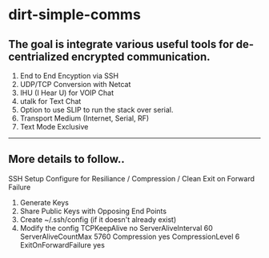 # dirt-simple-comms

The goal is integrate various useful tools for de-centrialized encrypted communication.
----------------------------
1. End to End Encyption via SSH
2. UDP/TCP Conversion with Netcat
3. IHU (I Hear U) for VOIP Chat
4. utalk for Text Chat
5. Option to use SLIP to run the stack over serial.
6. Transport Medium (Internet, Serial, RF)
7. Text Mode Exclusive

----------------------------
More details to follow..
----------------------------

SSH Setup
Configure for Resiliance / Compression / Clean Exit on Forward Failure

1. Generate Keys
2. Share Public Keys with Opposing End Points
3. Create ~/.ssh/config (if it doesn't already exist)
4. Modify the config
TCPKeepAlive no
ServerAliveInterval 60
ServerAliveCountMax 5760
Compression yes
CompressionLevel 6
ExitOnForwardFailure yes
